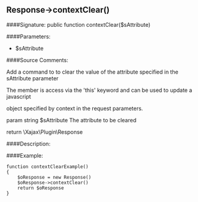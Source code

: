 ## Response->contextClear()

####Signature: public function contextClear($sAttribute)

####Parameters:

* $sAttribute




####Source Comments:

Add a command to to clear the value of the attribute specified in the sAttribute parameter



The member is access via the 'this' keyword and can be used to update a javascript

object specified by context in the request parameters.



param string		$sAttribute			The attribute to be cleared



return \Xajax\Plugin\Response



####Description:


####Example:
```
function contextClearExample()
{
    $oResponse = new Response()
    $oResponse->contextClear()
    return $oResponse
}
```